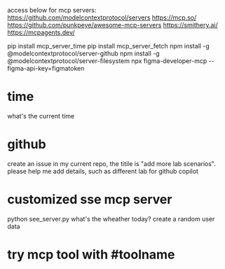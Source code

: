 access below for mcp servers:
https://github.com/modelcontextprotocol/servers
https://mcp.so/
https://github.com/punkpeye/awesome-mcp-servers
https://smithery.ai/
https://mcpagents.dev/


pip install mcp_server_time
pip install mcp_server_fetch
npm install -g @modelcontextprotocol/server-github
npm install -g @modelcontextprotocol/server-filesystem
npx figma-developer-mcp --figma-api-key=figmatoken

# time
what's the current time

# github
create an issue in my current repo, the titile is "add more lab scenarios".  please help me add details, such as different lab for github copilot

# customized sse mcp server
python see_server.py
what's the wheather today?
create a random user data

# try mcp tool with #toolname
